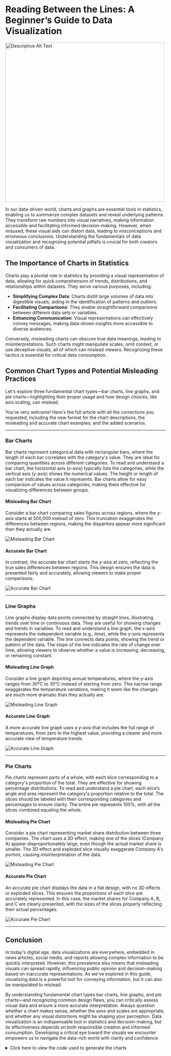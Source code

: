 # Reading Between the Lines: A Beginner’s Guide to Data Visualization

<img src="{{ site.baseurl }}/assets/images/image8.jpg" alt="Descriptive Alt Text" width="500">


In our data-driven world, charts and graphs are essential tools in statistics, enabling us to summarize complex datasets and reveal underlying patterns. They transform raw numbers into visual narratives, making information accessible and facilitating informed decision-making. However, when misused, these visual aids can distort data, leading to misconceptions and erroneous conclusions. Understanding the fundamentals of data visualization and recognizing potential pitfalls is crucial for both creators and consumers of data.

## The Importance of Charts in Statistics

Charts play a pivotal role in statistics by providing a visual representation of data, allowing for quick comprehension of trends, distributions, and relationships within datasets. They serve various purposes, including:

- **Simplifying Complex Data**: Charts distill large volumes of data into digestible visuals, aiding in the identification of patterns and outliers.
- **Facilitating Comparisons**: They enable straightforward comparisons between different data sets or variables.
- **Enhancing Communication**: Visual representations can effectively convey messages, making data-driven insights more accessible to diverse audiences.

Conversely, misleading charts can obscure true data meanings, leading to misinterpretations. Such charts might manipulate scales, omit context, or use deceptive visuals, all of which can mislead viewers. Recognizing these tactics is essential for critical data consumption.

## Common Chart Types and Potential Misleading Practices

Let's explore three fundamental chart types—bar charts, line graphs, and pie charts—highlighting their proper usage and how design choices, like axis scaling, can mislead.

You're very welcome! Here's the full article with all the corrections you requested, including the new format for the chart descriptions, the misleading and accurate chart examples, and the added scenarios.

---

### Bar Charts  
Bar charts represent categorical data with rectangular bars, where the length of each bar correlates with the category's value. They are ideal for comparing quantities across different categories. To read and understand a bar chart, the horizontal axis (x-axis) typically lists the categories, while the vertical axis (y-axis) shows the numerical values. The height or length of each bar indicates the value it represents. Bar charts allow for easy comparison of values across categories, making them effective for visualizing differences between groups.  

#### Misleading Bar Chart  
Consider a bar chart comparing sales figures across regions, where the y-axis starts at 500,000 instead of zero. This truncation exaggerates the differences between regions, making the disparities appear more significant than they actually are.

![Misleading Bar Chart](graphs/misleading_bar_chart.png)  

#### Accurate Bar Chart  
In contrast, the accurate bar chart starts the y-axis at zero, reflecting the true sales differences between regions. This design ensures the data is presented fairly and accurately, allowing viewers to make proper comparisons.

![Accurate Bar Chart](graphs/nonmisleading_bar_chart.png)  

---

### Line Graphs  
Line graphs display data points connected by straight lines, illustrating trends over time or continuous data. They are useful for showing changes and trends in variables. To read and understand a line graph, the x-axis represents the independent variable (e.g., time), while the y-axis represents the dependent variable. The line connects data points, showing the trend or pattern of the data. The slope of the line indicates the rate of change over time, allowing viewers to observe whether a value is increasing, decreasing, or remaining constant.  

#### Misleading Line Graph  
Consider a line graph depicting annual temperatures, where the y-axis ranges from 30°C to 35°C instead of starting from zero. This narrow range exaggerates the temperature variations, making it seem like the changes are much more dramatic than they actually are.

![Misleading Line Graph](graphs/misleading_line_graph.png)  

#### Accurate Line Graph  
A more accurate line graph uses a y-axis that includes the full range of temperatures, from zero to the highest value, providing a clearer and more accurate view of temperature trends.

![Accurate Line Graph](graphs/nonmisleading_line_graph.png)  

---

### Pie Charts  
Pie charts represent parts of a whole, with each slice corresponding to a category's proportion of the total. They are effective for showing percentage distributions. To read and understand a pie chart, each slice’s angle and area represent the category's proportion relative to the total. The slices should be labeled with their corresponding categories and percentages to ensure clarity. The entire pie represents 100%, with all the slices combined equaling the whole.  

#### Misleading Pie Chart  
Consider a pie chart representing market share distribution between three companies. The chart uses a 3D effect, making one of the slices (Company A) appear disproportionately large, even though the actual market share is smaller. The 3D effect and exploded slice visually exaggerate Company A's portion, causing misinterpretation of the data.

![Misleading Pie Chart](graphs/misleading_pie_chart.png)  

#### Accurate Pie Chart  
An accurate pie chart displays the data in a flat design, with no 3D effects or exploded slices. This ensures the proportions of each slice are accurately represented. In this case, the market shares for Company A, B, and C are clearly presented, with the sizes of the slices properly reflecting their actual percentages.

![Accurate Pie Chart](graphs/nonmisleading_pie_chart.png)  

---

## Conclusion

In today's digital age, data visualizations are everywhere, embedded in news articles, social media, and reports allowing complex information to be quickly interpreted. However, this prevalence also means that misleading visuals can spread rapidly, influencing public opinion and decision-making based on inaccurate representations. As we've explored in this guide, visualizing data is a powerful tool for conveying information, but it can also be manipulated to mislead.

By understanding fundamental chart types bar charts, line graphs, and pie charts—and recognizing common design flaws, you can critically assess visual data and ensure a more accurate interpretation. Always question whether a chart makes sense, whether the axes and scales are appropriate, and whether any visual distortions might be shaping your perception. Data visualization is an indispensable tool in statistics and decision-making, but its effectiveness depends on both responsible creation and informed consumption. Developing a critical eye toward the visuals we encounter empowers us to navigate the data-rich world with clarity and confidence.

<details>
  <summary>Click here to view the code used to generate the charts</summary>

 {% highlight shell %}
# Create a directory for the images if it doesn't exist
mkdir -p graphs

python - << 'EOF'
import matplotlib.pyplot as plt
import numpy as np

# ------------------------------
# Bar Charts
# ------------------------------
regions = ['Region A', 'Region B', 'Region C']
values = [600000, 650000, 700000]

# Misleading Bar Chart: y-axis starting at 500,000
plt.figure(figsize=(6,4))
plt.bar(regions, values, color='skyblue')
plt.ylim(500000, max(values)+10000)
plt.title("Misleading Bar Chart (Truncated y-axis)")
plt.ylabel("Sales")
plt.xlabel("Regions")
plt.tight_layout()
plt.savefig("graphs/misleading_bar_chart.png")
plt.close()

# Accurate Bar Chart: y-axis starting at 0
plt.figure(figsize=(6,4))
plt.bar(regions, values, color='lightgreen')
plt.ylim(0, max(values)+100000)
plt.title("Accurate Bar Chart (Full y-axis)")
plt.ylabel("Sales")
plt.xlabel("Regions")
plt.tight_layout()
plt.savefig("graphs/accurate_bar_chart.png")
plt.close()

# ------------------------------
# Line Graphs
# ------------------------------
years = np.arange(2000, 2011)
temperatures = [30.1, 30.3, 30.2, 30.5, 30.4, 30.6, 30.8, 30.7, 30.9, 31.0, 31.2]

# Misleading Line Graph: y-axis set to narrow range
plt.figure(figsize=(6,4))
plt.plot(years, temperatures, marker='o', linestyle='-', color='coral')
plt.ylim(30, 31.5)
plt.title("Misleading Line Graph (Narrow y-axis)")
plt.ylabel("Temperature (°C)")
plt.xlabel("Year")
plt.tight_layout()
plt.savefig("graphs/misleading_line_graph.png")
plt.close()

# Accurate Line Graph: y-axis including full range
plt.figure(figsize=(6,4))
plt.plot(years, temperatures, marker='o', linestyle='-', color='seagreen')
plt.ylim(0, 35)
plt.title("Accurate Line Graph (Full y-axis)")
plt.ylabel("Temperature (°C)")
plt.xlabel("Year")
plt.tight_layout()
plt.savefig("graphs/accurate_line_graph.png")
plt.close()

# ------------------------------
# Pie Charts
# ------------------------------
labels = ['Company A', 'Company B', 'Company C']
sizes = [40, 35, 25]
colors = ['gold', 'lightblue', 'lightcoral']

# Misleading Pie Chart: with shadow and exploded effect (simulating 3D effect)
explode = (0.1, 0, 0)  # Explode first slice
plt.figure(figsize=(6,4))
plt.pie(sizes, labels=labels, autopct='%1.1f%%', startangle=140, shadow=True, explode=explode)
plt.title("Misleading Pie Chart (3D effect)")
plt.axis('equal')
plt.savefig("graphs/misleading_pie_chart.png")
plt.close()

# Accurate Pie Chart: Flat design
plt.figure(figsize=(6,4))
plt.pie(sizes, labels=labels, autopct='%1.1f%%', startangle=140, shadow=False)
plt.title("Accurate Pie Chart (Flat design)")
plt.axis('equal')
plt.savefig("graphs/accurate_pie_chart.png")
plt.close()
EOF

echo "Graphs generated and saved in the 'graphs' directory."
{% endhighlight %}
</details>
